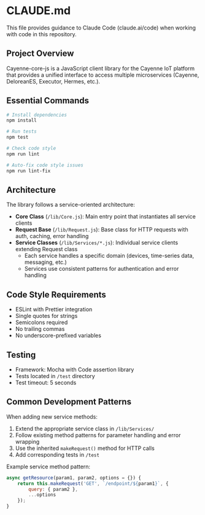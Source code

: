 # CLAUDE.md

This file provides guidance to Claude Code (claude.ai/code) when working with code in this repository.

## Project Overview

Cayenne-core-js is a JavaScript client library for the Cayenne IoT platform that provides a unified interface to access multiple microservices (Cayenne, DeloreanES, Executor, Hermes, etc.).

## Essential Commands

```bash
# Install dependencies
npm install

# Run tests
npm test

# Check code style
npm run lint

# Auto-fix code style issues
npm run lint-fix
```

## Architecture

The library follows a service-oriented architecture:

- **Core Class** (`/lib/Core.js`): Main entry point that instantiates all service clients
- **Request Base** (`/lib/Request.js`): Base class for HTTP requests with auth, caching, error handling
- **Service Classes** (`/lib/Services/*.js`): Individual service clients extending Request class
  - Each service handles a specific domain (devices, time-series data, messaging, etc.)
  - Services use consistent patterns for authentication and error handling

## Code Style Requirements

- ESLint with Prettier integration
- Single quotes for strings
- Semicolons required
- No trailing commas
- No underscore-prefixed variables

## Testing

- Framework: Mocha with Code assertion library
- Tests located in `/test` directory
- Test timeout: 5 seconds

## Common Development Patterns

When adding new service methods:
1. Extend the appropriate service class in `/lib/Services/`
2. Follow existing method patterns for parameter handling and error wrapping
3. Use the inherited `makeRequest()` method for HTTP calls
4. Add corresponding tests in `/test`

Example service method pattern:
```javascript
async getResource(param1, param2, options = {}) {
    return this.makeRequest('GET', `/endpoint/${param1}`, { 
        query: { param2 },
        ...options 
    });
}
```